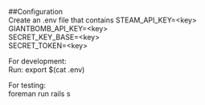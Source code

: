 ##Configuration  
Create an .env file that contains 
STEAM_API_KEY=\<key\>  
GIANTBOMB_API_KEY=\<key\>  
SECRET_KEY_BASE=\<key\>  
SECRET_TOKEN=\<key\>  
  
For development:  
Run: export $(cat .env)  
  
For testing:  
foreman run rails s  